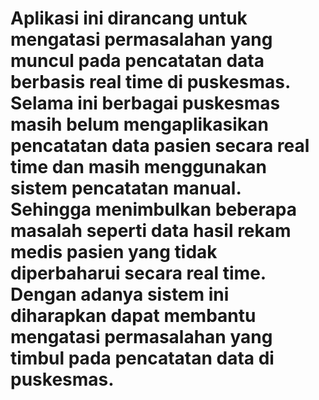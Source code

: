 # Aplikasi ini dirancang untuk mengatasi permasalahan yang muncul pada pencatatan data berbasis real time di puskesmas. Selama ini berbagai puskesmas masih belum mengaplikasikan pencatatan data pasien secara real time dan masih menggunakan sistem pencatatan manual. Sehingga menimbulkan beberapa masalah seperti data hasil rekam medis pasien yang tidak diperbaharui secara real time. Dengan adanya sistem ini diharapkan dapat membantu mengatasi permasalahan yang timbul pada pencatatan data di puskesmas.

